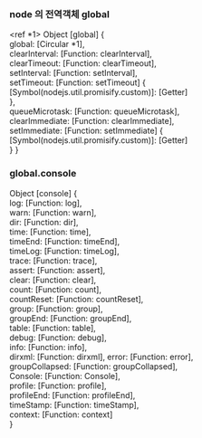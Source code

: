 ### node 의 전역객체 global

<ref *1> Object [global] {   
  global: [Circular *1],   
  clearInterval: [Function: clearInterval],   
  clearTimeout: [Function: clearTimeout],   
  setInterval: [Function: setInterval],   
  setTimeout: [Function: setTimeout] {   
    [Symbol(nodejs.util.promisify.custom)]: [Getter]   
  },   
  queueMicrotask: [Function: queueMicrotask],   
  clearImmediate: [Function: clearImmediate],   
  setImmediate: [Function: setImmediate] {   
    [Symbol(nodejs.util.promisify.custom)]: [Getter]   
  }
}


### global.console
Object [console] {   
log: [Function: log],   
warn: [Function: warn],   
dir: [Function: dir],   
time: [Function: time],   
timeEnd: [Function: timeEnd],   
timeLog: [Function: timeLog],   
trace: [Function: trace],   
assert: [Function: assert],   
clear: [Function: clear],   
count: [Function: count],   
countReset: [Function: countReset],   
group: [Function: group],   
groupEnd: [Function: groupEnd],   
table: [Function: table],   
debug: [Function: debug],   
info: [Function: info],   
dirxml: [Function: dirxml],
error: [Function: error],   
groupCollapsed: [Function: groupCollapsed],   
Console: [Function: Console],   
profile: [Function: profile],   
profileEnd: [Function: profileEnd],   
timeStamp: [Function: timeStamp],   
context: [Function: context]   
}
